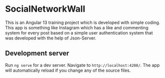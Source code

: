 # SocialNetworkWall

This is an Angular 13 training project which is developed with simple coding. This app is something like Instagram which has a like and commenting system for every post based on a simple user authentication system that was developed with the help of Json-Server.

## Development server

Run `ng serve` for a dev server. Navigate to `http://localhost:4200/`. The app will automatically reload if you change any of the source files.
